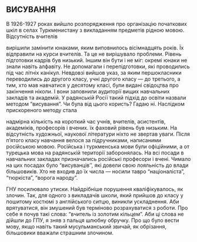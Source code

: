 ## ВИСУВАННЯ

В 1926-1927 роках вийшло розпорядження про організацію початкових шкіл в селах Туркменистану з викладанням предметів рідною мовою.
Відсутність вчителів

вирішили замінити юнаками, яким виповнилось вісімнадцять років.
Їх відправили на курси вчителів.
Та це не вирішувало проблеми.
Рівень підготовки кадрів був низький.
Іншим він бути і не міг: окремі юнаки не знали навіть алфавіту.
Не допомагали і перепідготовки, які проводились під час літніх канікул.
Невдовзі вийшов указ, за яким першокласники переводились до другого класу, учні другого класу — до третього, а тим, хто мав навчатися у десятому класі, були видані свідоцтва про закінчення ніколи.
І вони заповнили аудиторії вищих навчальних закладів та академій.
У радянській Росії такий підхід до освіти назвали методом “висування”. Чи була від цього користь?
Гадаю ні.
Наслідком прискореного методу стала

надмірна кількість на короткий час учнів, вчителів, асистентів, академіків, професорів і вчених.
їх фаховий рівень був низьким.
На відсутність художньої, наукової літератури ніхто не звертав уваги.
Після п’ятого класу навчання велося за підручниками, написаними російською мовою.
Російська і туркменська мови були офіційними, а от турецька мова на радянській території заборонялась.
На всі посади в навчальних закладах призначались російські професори і вчені.
Чимало на цих посадах було “висуванців’’, які довели свою лояльність до влади більшовиків.
Хто не входив до їх числа — носили тавро “націоналіста”, “тюркіста”, “ворога народу”.

ГНУ посилювало утиски.
Найдрібніше порушення кваліфікувалось, як злочин.
Так, для одного з викладачів школи, який прийшов до класу у пошитому костюмі з англійського ситцю, виникли ускладнення.
Аби врятуватися, він змушений був терміново розрахуватися з роботи.
Про себе я почув такі слова: “вчитель із золотим кільцем”. Аби ці слова не дійшли до ГПУ, я зняв з пальця шлюбну обручку.
Про що було вести мову, якщо навіть такий мусульманський звичай, як обрізання, більшовики вважали страшним злочином.
